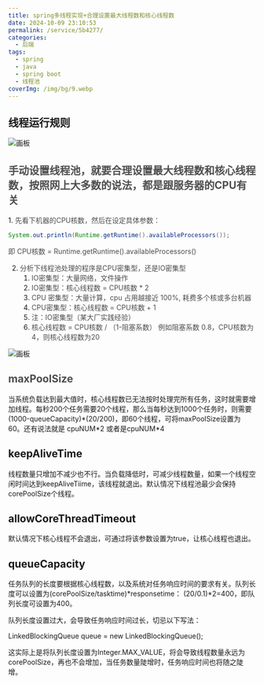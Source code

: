```yaml
---
title: spring多线程实现+合理设置最大线程数和核心线程数
date: 2024-10-09 23:10:53
permalink: /service/5b4277/
categories:
  - 后端
tags:
  - spring
  - java
  - spring boot
  - 线程池
coverImg: /img/bg/9.webp
---
```

<h2 id="f2uP7">线程运行规则</h2>

![画板](/img/cd69692de94f79a594b2bf1619a0ed09.jpeg)

<h2 id="articleContentId"><font style="color:rgb(79, 79, 79);">手动设置线程池，就要合理设置最大线程数和核心线程数，按照网上大多数的说法，都是跟服务器的CPU有关</font></h2>
1. <font style="color:rgb(77, 77, 77);">先看下机器的CPU核数，然后在设定具体参数：</font>

```java
System.out.println(Runtime.getRuntime().availableProcessors());
```

<font style="color:rgb(77, 77, 77);">即 CPU核数 = Runtime.getRuntime().availableProcessors()</font>

2. <font style="color:rgb(77, 77, 77);">分析下线程池处理的程序是CPU密集型，还是IO密集型</font>
    1. <font style="color:rgb(77, 77, 77);">IO密集型：大量网络，文件操作</font>
    2. <font style="color:rgb(77, 77, 77);">IO密集型：核心线程数 = CPU核数 * 2</font>
    3. <font style="color:rgb(77, 77, 77);">CPU 密集型：大量计算，cpu 占用越接近 100%, 耗费多个核或多台机器</font>
    4. <font style="color:rgb(77, 77, 77);">CPU密集型：核心线程数 = CPU核数 + 1</font>
    5. <font style="color:rgb(77, 77, 77);">注：IO密集型（某大厂实践经验）</font>
    6. <font style="color:rgb(77, 77, 77);">核心线程数 = CPU核数 / （1-阻塞系数） 例如阻塞系数 0.8，CPU核数为4，则核心线程数为20</font>

![画板](/img/1725862154539-4564f526-7980-46d0-9a33-4fa83f9e23d6.jpeg)

<h2 id="AshX5"><font style="color:rgb(77, 77, 77);">maxPoolSize</font></h2>
当系统负载达到最大值时，核心线程数已无法按时处理完所有任务，这时就需要增加线程。每秒200个任务需要20个线程，那么当每秒达到1000个任务时，则需要(1000-queueCapacity)*(20/200)，即60个线程，可将maxPoolSize设置为60。还有说法就是 cpuNUM*2 或者是cpuNUM*4

<h2 id="TJ2to">keepAliveTime</h2>
线程数量只增加不减少也不行。当负载降低时，可减少线程数量，如果一个线程空闲时间达到keepAliveTiime，该线程就退出。默认情况下线程池最少会保持corePoolSize个线程。

<h2 id="DFp3U">allowCoreThreadTimeout</h2>
默认情况下核心线程不会退出，可通过将该参数设置为true，让核心线程也退出。

<h2 id="UawPT">queueCapacity</h2>
任务队列的长度要根据核心线程数，以及系统对任务响应时间的要求有关。队列长度可以设置为(corePoolSize/tasktime)*responsetime： (20/0.1)*2=400，即队列长度可设置为400。

队列长度设置过大，会导致任务响应时间过长，切忌以下写法：

LinkedBlockingQueue queue = new LinkedBlockingQueue();

这实际上是将队列长度设置为Integer.MAX_VALUE，将会导致线程数量永远为corePoolSize，再也不会增加，当任务数量陡增时，任务响应时间也将随之陡增。



